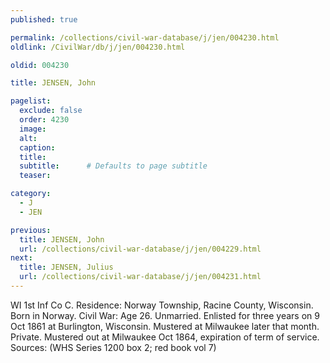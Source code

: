 ```yaml
---
published: true

permalink: /collections/civil-war-database/j/jen/004230.html
oldlink: /CivilWar/db/j/jen/004230.html

oldid: 004230

title: JENSEN, John

pagelist:
  exclude: false
  order: 4230
  image: 
  alt:
  caption:
  title:
  subtitle:      # Defaults to page subtitle
  teaser:

category: 
  - J 
  - JEN

previous:
  title: JENSEN, John
  url: /collections/civil-war-database/j/jen/004229.html  
next:
  title: JENSEN, Julius
  url: /collections/civil-war-database/j/jen/004231.html   
---
```

WI 1st Inf Co C. Residence: Norway Township, Racine County, Wisconsin. Born in Norway. Civil War: Age 26. Unmarried. Enlisted for three years on 9 Oct 1861 at Burlington, Wisconsin. Mustered at Milwaukee later that month. Private. Mustered out at Milwaukee Oct 1864, expiration of term of service. Sources: (WHS Series 1200 box 2; red book vol 7)